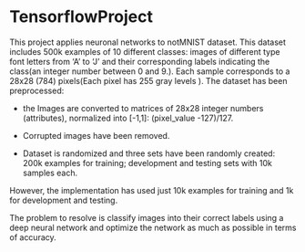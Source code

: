 # TensorflowProject

This project applies neuronal networks to notMNIST dataset. This dataset includes 500k examples of 10 different classes: images of different type font letters from ‘A’ to ‘J’ and their corresponding
labels indicating the class(an integer number between 0 and 9.). Each sample corresponds
to a 28x28 (784) pixels(Each pixel has 255 gray levels ). The dataset has been
preprocessed:

- the Images are converted to matrices of 28x28 integer numbers (attributes),
normalized into [-1,1]: (pixel_value -127)/127.

- Corrupted images have been removed.

- Dataset is randomized and three sets have been randomly created: 200k examples for training; development and testing sets with 10k samples each.

However, the implementation has used just 10k examples for training and 1k for development and testing.

The problem to resolve is classify images into their correct labels using a deep neural
network and optimize the network as much as possible in terms of accuracy.


